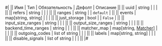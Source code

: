 
#|
|| Имя | Тип | Обязательность | Дефолт | Описание ||
|| uuid | string |  |  |  ||
|| refers | string |  |  |  ||
|| ranges | string |  | `default` |  ||
|| events | map[string, string] |  |  |  ||
|| just_storage | bool |  | `False` |  ||
|| input_size_ranges | string |  |  |  ||
|| output_size_ranges | string |  |  |  ||
|| backend_time_ranges | string |  |  |  ||
|| matcher_map | map[string, [Matcher](#Matcher)] |  |  |  ||
|| outgoing_codes | list of string |  |  |  ||
|| labels | map[string, string] |  |  |  ||
|| disable_signals | list of string |  |  |  ||
|#